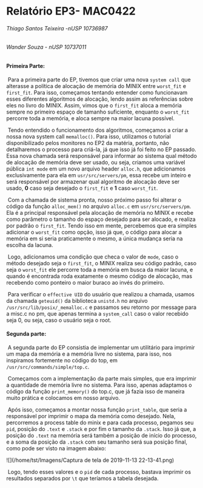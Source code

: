 # Relatório EP3- MAC0422

###### Thiago Santos Teixeira -nUSP 10736987

###### Wander Souza - nUSP 10737011

### 

#### Primeira Parte:

​	Para a primeira parte do EP, tivemos que criar uma nova `system call` que alterasse a política de alocação de memória do MINIX entre `worst_fit` e `first_fit`. Para isso, começamos tentando entender como funcionavam esses diferentes algoritmos de alocação, lendo assim as referências sobre eles no livro do MINIX. Assim, vimos que o `first_fit` aloca a memória sempre no primeiro espaço de tamanho suficiente, enquanto o `worst_fit` percorre toda a memória, e aloca sempre na maior lacuna possível.

​	Tendo entendido o funcionamento dos algoritmos, começamos a criar a nossa nova system call `memalloc()`. Para isso, utilizamos o tutorial disponibilizado pelos monitores no EP2 da matéria, portanto, não detalharemos o processo para criá-la, já que isso já foi feito no EP passado. Essa nova chamada será responsável para informar ao sistema qual método de alocação de memória deve ser usado, ou seja, criamos uma variável pública `int mode` em um novo arquivo header `alloc.h`, que adicionamos exclusivamente para ela em `usr/src/servers/pm`, essa recebe um inteiro e será responsável por armazenar qual algoritmo de alocação deve ser usado, **0** caso seja desejado o `first_fit` e **1** caso `worst_fit`.

​	Com a chamada de sistema pronta, nosso próximo passo foi alterar o código da função `alloc_mem()` no arquivo `alloc.c` em `usr/src/servers/pm`. Ela é a principal responsável pela alocação de memória no MINIX e recebe como parâmetro o tamanho do espaço desejado para ser alocado, e realiza por padrão o `first_fit`. Tendo isso em mente, percebemos que era simples adicionar o `worst_fit` como opção, isso já que, o código para alocar a memória em si seria praticamente o mesmo, a única mudança seria na escolha da lacuna.

​	Logo, adicionamos uma condição que checa o valor de `mode`, caso o método desejado seja o `first_fit`, o MINIX realiza seu código padrão, caso seja o `worst_fit` ele percorre toda a memória em busca da maior lacuna, e quando é encontrada roda exatamente o mesmo código de alocação, mas recebendo como ponteiro o maior buraco ao invés do primeiro.

​	Para verificar o `effective UID` do usuário que realizou a chamada, usamos da chamada `geteuid()` da biblioteca `unistd.h` no arquivo `/usr/src/lib/posix/_memalloc.c` e passamos seu retorno por message para a misc.c no pm, que apenas termina a `system_call` caso o valor recebido seja 0, ou seja, caso o usuário seja o root.

#### Segunda parte:

​	A segunda parte do EP consistia de implementar um utilitário para imprimir um mapa da memória e a memória livre no sistema, para isso, nos inspiramos fortemente no código do top, em `/usr/src/commands/simple/top.c`.

​	Começamos com a implementação da parte mais simples, que era imprimir a quantidade de memória livre no sistema. Para isso, apenas adaptamos o código da função `print_memory()` do top.c, que já fazia isso de maneira muito prática e colocamos em nosso arquivo. 

​	Após isso, começamos a montar nossa função `print_table`, que seria a responsável por imprimir o mapa da memória como desejado. Nela, percorremos a process table do minix e para cada processo, pegamos seu `pid`, posição do `.text` e `.stack` e por fim o tamanho da `.stack`. Isso já que, a posição do `.text` na memória será também a posição de início do processo, e a soma da posição da `.stack` com seu tamanho será sua posição final, como pode ser visto na imagem abaixo:

![](/home/tst/Imagens/Captura de tela de 2019-11-13 22-13-41.png)

​	Logo, tendo esses valores e o `pid` de cada processo, bastava imprimir os resultados separados por `\t` que teríamos a tabela desejada.